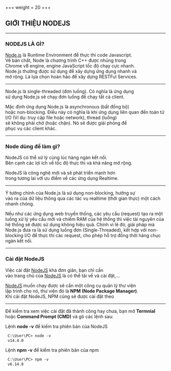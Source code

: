 +++
weight = 20
+++

## GIỚI THIỆU NODEJS

---

### NODEJS LÀ GÌ?

[Node.js](https://nodejs.org) là Runtime Environment để thực thi code Javascript.<br>
Về bản chất, Node là chương trình C++ được nhúng trong<br>
Chrome v8 engine, engine JavaScript tốc độ chạy cực nhanh.<br>
Node.js thường được sử dụng để xây dựng ứng dụng nhanh và<br>
mở rộng. Là lựa chọn hoàn hảo để xây dựng RESTFul Services.

---

Node.js là single-threaded (đơn luồng). Có nghĩa là ứng dụng<br>
sử dụng Node.js sẽ chạy đơn luồng để chạy tất cả client.

Mặc định ứng dụng Node.js là asynchronous (bất đồng bộ)<br>hoặc non-blocking. Điều này có nghĩa là khi ứng dụng liên quan đến toán tử I/O (Ví dụ: truy cập file hoặc network), thread (luồng)<br>
sẽ không phải chờ (hoặc chặn). Nó sẽ được giải phóng để<br>phục vụ các client khác.

---

### Node dùng để làm gì?

NodeJS có thể xử lý cùng lúc hàng ngàn kết nối.<br>
Bên cạnh các lợi ích về tốc độ thực thi và khả năng mở rộng.

NodeJS là công nghệ mới và sẽ phát triển mạnh hơn<br>
trong tương lai với ưu điểm về các ứng dụng Realtime.

---

Ý tưởng chính của Node.js là sử dụng non-blocking, hướng sự<br>
vào ra của dữ liệu thông qua các tác vụ realtime (thời gian thực) một cách nhanh chóng. 

Nếu như các ứng dụng web truyền thống, các yêu cầu (request) tạo ra một luồng xử lý yêu cầu mới và chiếm RAM của hệ thống thì việc tài nguyên của hệ thống sẽ được sử dụng không hiệu quả. Chính vì lẽ đó, giải pháp mà Node.js đưa ra là sử dụng luồng đơn (Single-Threaded), kết hợp với non-blocking I/O để thực thi các request, cho phép hỗ trợ đồng thời hàng chục ngàn kết nối.

---

### Cài đặt NodeJS

Việc cài đặt [NodeJS](https://nodejs.org) khá đơn giản, bạn chỉ cần<br> 
vào trang chủ của [NodeJS](https://nodejs.org) là có thể tải về và cài đặt,...

[NodeJS](#) muốn chạy được sẽ cần một công cụ quản lý thư viện<br>
lập trình cho nó, thư viện đó là **NPM (Node Package Manager)**.<br>
Khi cài đặt NodeJS, NPM cũng sẽ được cài đặt theo

---

Để kiểm tra xem việc cài đặt đã thành công hay chưa, bạn mở **Termnial** hoặc **Command Prompt (CMD)** và gõ các lệnh sau:

Lệnh **node -v** để kiếm tra phiên bản của NodeJS

```markdown
 C:\User\PC> node -v
 v14.4.0
```

Lệnh **npm -v** để kiểm tra phiên bản của npm

```markdown
 C:\User\PC> npm -v
 v6.14.8 
```